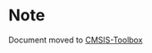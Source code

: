 # Note

Document moved to [CMSIS-Toolbox](https://github.com/Open-CMSIS-Pack/cmsis-toolbox/blob/main/docs/YML-CBuild-Format.md)
